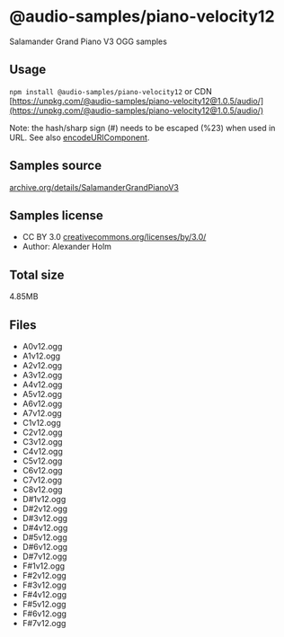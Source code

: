 # @audio-samples/piano-velocity12

Salamander Grand Piano V3 OGG samples

## Usage

`npm install @audio-samples/piano-velocity12` or CDN [https://unpkg.com/@audio-samples/piano-velocity12@1.0.5/audio/](https://unpkg.com/@audio-samples/piano-velocity12@1.0.5/audio/)

Note: the hash/sharp sign (#) needs to be escaped (%23) when used in URL. See also [encodeURIComponent](https://developer.mozilla.org/en-US/docs/Web/JavaScript/Reference/Global_Objects/encodeURIComponent).

## Samples source

[archive.org/details/SalamanderGrandPianoV3](https://archive.org/details/SalamanderGrandPianoV3)

## Samples license

- CC BY 3.0 [creativecommons.org/licenses/by/3.0/](http://creativecommons.org/licenses/by/3.0/)
- Author: Alexander Holm 

## Total size

4.85MB

## Files

- A0v12.ogg
- A1v12.ogg
- A2v12.ogg
- A3v12.ogg
- A4v12.ogg
- A5v12.ogg
- A6v12.ogg
- A7v12.ogg
- C1v12.ogg
- C2v12.ogg
- C3v12.ogg
- C4v12.ogg
- C5v12.ogg
- C6v12.ogg
- C7v12.ogg
- C8v12.ogg
- D#1v12.ogg
- D#2v12.ogg
- D#3v12.ogg
- D#4v12.ogg
- D#5v12.ogg
- D#6v12.ogg
- D#7v12.ogg
- F#1v12.ogg
- F#2v12.ogg
- F#3v12.ogg
- F#4v12.ogg
- F#5v12.ogg
- F#6v12.ogg
- F#7v12.ogg